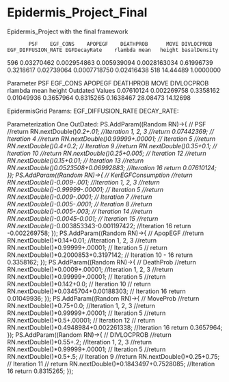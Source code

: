 # Epidermis_Project_Final
Epidermis_Project with the final framework

           PSF    EGF_CONS    APOPEGF    DEATHPROB      MOVE DIVLOCPROB EGF_DIFFUSION_RATE EGFDecayRate    rlambda mean   height basalDensity
596 0.03270462 0.002954863 0.005939094 0.0028163034 0.61996739  0.3218617         0.02739064 0.0007718750 0.02416438  518 14.44489    1.0000000


Parameter           PSF    EGF_CONS   APOPEGF  DEATHPROB      MOVE DIVLOCPROB   rlambda     mean   height
Outdated Values    0.07610124 0.002269758 0.3358162 0.01049936 0.3657964  0.8315265 0.1638467 28.08473 14.12698

EpidermisGrid Params:
EGF_DIFFUSION_RATE
DECAY_RATE:

Parameterization One OutDated:
    PS.AddParam((Random RN)->{ // PSF
            //return RN.nextDouble()*0.2+.01; //Iteration 1, 2, 3
            //return 0.07442369; // Iteration 4
            //return RN.nextDouble()*0.99999+.00001; // Iteration 5
            //return RN.nextDouble()*0.4+0.2; // Iteration 9
            //return RN.nextDouble()*0.35+0.1; // Iteration 10
            //return RN.nextDouble()*0.25+0.005; // Iteration 12
            //return RN.nextDouble()*0.15+0.01; // Iteration 13
            //return RN.nextDouble()*0.0523508+0.06992883; //Iteration 16
            return 0.07610124;
        });
        PS.AddParam((Random RN)->{ // KerEGFConsumption
            //return RN.nextDouble()*-0.009-.001; //Iteration 1, 2, 3
            //return RN.nextDouble()*-0.99999-.00001; // Iteration 5
            //return RN.nextDouble()*-0.009-.0001; // Iteration 7
            //return RN.nextDouble()*-0.005-.0001; // Iteration 8
            //return RN.nextDouble()*-0.005-.003; // Iteration 14
            //return RN.nextDouble()*-0.0045-0.001; // Iteration 15
            //return RN.nextDouble()*-0.003853343-0.001197422; //Iteration 16
            return -0.002269758;
        });
        PS.AddParam((Random RN)->{ // ApopEGF
            //return RN.nextDouble()*0.14+0.01; //Iteration 1, 2, 3
            //return RN.nextDouble()*0.99999+.00001; // Iteration 5
//            return RN.nextDouble()*0.2000853+0.3197142; // Iteration 10 - 16
            return 0.3358162;
        });
        PS.AddParam((Random RN)->{ // DeathProb
            //return RN.nextDouble()*0.0009+.00001; //Iteration 1, 2, 3
            //return RN.nextDouble()*0.99999+.00001; // Iteration 5
            //return RN.nextDouble()*0.142+0.0; // Iteration 10
//            return RN.nextDouble()*0.0345704+0.00188303; // Iteration 16
            return 0.01049936;
        });
        PS.AddParam((Random RN)->{ // MoveProb
            //return RN.nextDouble()*0.75+0.0; //Iteration 1, 2, 3
            //return RN.nextDouble()*0.99999+.00001; // Iteration 5
            //return RN.nextDouble()*0.5+.00001; // Iteration 12
//            return RN.nextDouble()*0.4948984+0.002261338; //Iteration 16
            return 0.3657964;
        });
        PS.AddParam((Random RN)->{ // DIVLOCPROB
            //return RN.nextDouble()*0.55+.2; //Iteration 1, 2, 3
            //return RN.nextDouble()*0.99999+.00001; // Iteration 5
            //return RN.nextDouble()*0.5+.5; // Iteration 9
            //return RN.nextDouble()*0.25+0.75; // Iteration 11
//            return RN.nextDouble()*0.1843497+0.7528085; //Iteration 16
            return 0.8315265;
        });